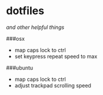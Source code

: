 dotfiles
============
_and other helpful things_

###osx
* map caps lock to ctrl
* set keypress repeat speed to max

###ubuntu
* map caps lock to ctrl
* adjust trackpad scrolling speed
